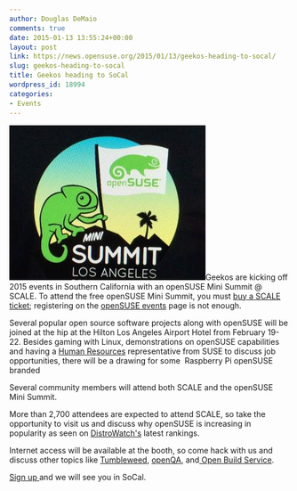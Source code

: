```yaml
---
author: Douglas DeMaio
comments: true
date: 2015-01-13 13:55:24+00:00
layout: post
link: https://news.opensuse.org/2015/01/13/geekos-heading-to-socal/
slug: geekos-heading-to-socal
title: Geekos heading to SoCal
wordpress_id: 18994
categories:
- Events
---
```


[![IMG_20150103_152215](/wp-content/uploads/2015/01/IMG_20150103_152215.png)](/wp-content/uploads/2015/01/IMG_20150103_152215.png)Geekos are kicking off 2015 events in Southern California with an openSUSE Mini Summit @ SCALE. To attend the free openSUSE Mini Summit, you must [buy a SCALE ticket](https://reg.socallinuxexpo.org/reg6/); registering on the [openSUSE events](//events.opensuse.org/) page is not enough.

Several popular open source software projects along with openSUSE will be joined at the hip at the Hilton Los Angeles Airport Hotel from February 19-22. Besides gaming with Linux, demonstrations on openSUSE capabilities and having a [Human Resources](https://www.suse.com/company/careers/) representative from SUSE to discuss job opportunities, there will be a drawing for some  Raspberry Pi openSUSE branded

<!-- more -->Several community members will attend both SCALE and the openSUSE Mini Summit.

More than 2,700 attendees are expected to attend SCALE, so take the opportunity to visit us and discuss why openSUSE is increasing in popularity as seen on [DistroWatch](//distrowatch.com/)['s](//distrowatch.com/) latest rankings.

Internet access will be available at the booth, so come hack with us and discuss other topics like [Tumbleweed](https://en.opensuse.org/Portal:Tumbleweed), [openQA](https://openqa.opensuse.org/), and[ Open Build Service](//openbuildservice.org/).

[Sign up ](https://events.opensuse.org)and we will see you in SoCal.
